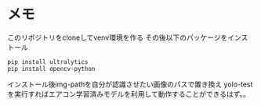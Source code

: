 # メモ
このリポジトリをcloneしてvenv環境を作る
その後以下のパッケージをインストール
~~~
pip install ultralytics
pip install opencv-python
~~~

インストール後img-pathを自分が認識させたい画像のパスで置き換え
yolo-testを実行すればエアコン学習済みモデルを利用して動作することができるはず。。
